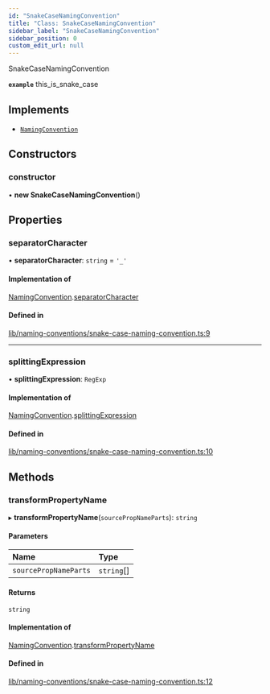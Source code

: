```yaml
---
id: "SnakeCaseNamingConvention"
title: "Class: SnakeCaseNamingConvention"
sidebar_label: "SnakeCaseNamingConvention"
sidebar_position: 0
custom_edit_url: null
---
```


SnakeCaseNamingConvention

**`example`** this_is_snake_case

## Implements

- [`NamingConvention`](../interfaces/NamingConvention.md)

## Constructors

### constructor

• **new SnakeCaseNamingConvention**()

## Properties

### separatorCharacter

• **separatorCharacter**: `string` = `'_'`

#### Implementation of

[NamingConvention](../interfaces/NamingConvention.md).[separatorCharacter](../interfaces/NamingConvention.md#separatorcharacter)

#### Defined in

[lib/naming-conventions/snake-case-naming-convention.ts:9](https://github.com/nartc/mapper/blob/33978de9/packages/core/src/lib/naming-conventions/snake-case-naming-convention.ts#L9)

___

### splittingExpression

• **splittingExpression**: `RegExp`

#### Implementation of

[NamingConvention](../interfaces/NamingConvention.md).[splittingExpression](../interfaces/NamingConvention.md#splittingexpression)

#### Defined in

[lib/naming-conventions/snake-case-naming-convention.ts:10](https://github.com/nartc/mapper/blob/33978de9/packages/core/src/lib/naming-conventions/snake-case-naming-convention.ts#L10)

## Methods

### transformPropertyName

▸ **transformPropertyName**(`sourcePropNameParts`): `string`

#### Parameters

| Name | Type |
| :------ | :------ |
| `sourcePropNameParts` | `string`[] |

#### Returns

`string`

#### Implementation of

[NamingConvention](../interfaces/NamingConvention.md).[transformPropertyName](../interfaces/NamingConvention.md#transformpropertyname)

#### Defined in

[lib/naming-conventions/snake-case-naming-convention.ts:12](https://github.com/nartc/mapper/blob/33978de9/packages/core/src/lib/naming-conventions/snake-case-naming-convention.ts#L12)
